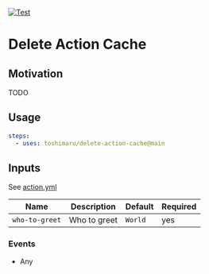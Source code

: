[![Test](https://github.com/toshimaru/delete-action-cache/actions/workflows/test.yml/badge.svg)](https://github.com/toshimaru/delete-action-cache/actions/workflows/test.yml)

# Delete Action Cache

## Motivation

TODO

## Usage

```yml
steps:
  - uses: toshimaru/delete-action-cache@main
```

## Inputs

See [action.yml](action.yml)

| Name | Description | Default | Required |
| - | - | - | - |
| `who-to-greet` | Who to greet | `World` | yes |

### Events

- Any
<!--
- `push`
- `pull_request`
-->
